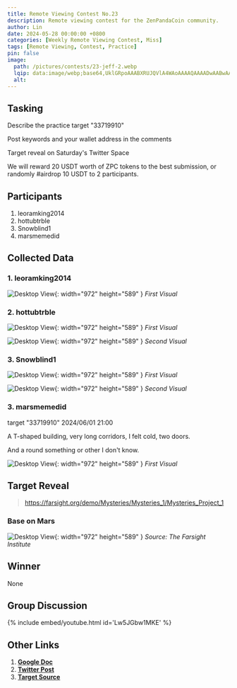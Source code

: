 ```yaml
---
title: Remote Viewing Contest No.23
description: Remote viewing contest for the ZenPandaCoin community.
author: Lin
date: 2024-05-28 00:00:00 +0800
categories: [Weekly Remote Viewing Contest, Miss]
tags: [Remote Viewing, Contest, Practice]
pin: false
image:
  path: /pictures/contests/23-jeff-2.webp
  lqip: data:image/webp;base64,UklGRpoAAABXRUJQVlA4WAoAAAAQAAAADwAABwAAQUxQSDIAAAARL0AmbZurmr57yyIiqE8oiG0bejIYEQTgqiDA9vqnsUSI6H+oAERp2HZ65qP/VIAWAFZQOCBCAAAA8AEAnQEqEAAIAAVAfCWkAALp8sF8rgRgAP7o9FDvMCkMde9PK7euH5M1m6VWoDXf2FkP3BqV0ZYbO6NA/VFIAAAA
  alt:
---
```


## Tasking

Describe the practice target "33719910"

Post keywords and your wallet address in the comments

Target reveal on Saturday's Twitter Space

We will reward 20 USDT worth of ZPC tokens to the best submission, or randomly #airdrop 10 USDT to 2 participants.


## Participants

1. leoramking2014
2. hottubtrble
3. Snowblind1
4. marsmemedid


## Collected Data


### 1. leoramking2014

![Desktop View](/pictures/contests/23-leora-1.webp){: width="972" height="589" }
_First Visual_

### 2. hottubtrble

![Desktop View](/pictures/contests/23-jeff-1.webp){: width="972" height="589" }
_First Visual_

![Desktop View](/pictures/contests/23-jeff-2.webp){: width="972" height="589" }
_Second Visual_

### 3. Snowblind1

![Desktop View](/pictures/contests/23-snowblind-1.webp){: width="972" height="589" }
_First Visual_

![Desktop View](/pictures/contests/23-snowblind-2.webp){: width="972" height="589" }
_Second Visual_

### 3. marsmemedid

target "33719910" 2024/06/01  21:00 

A T-shaped building, very long corridors, I felt cold, two doors. 

And a round something or other I don't know.

![Desktop View](/pictures/contests/23-leo-1.webp){: width="972" height="589" }
_First Visual_


## Target Reveal

> https://farsight.org/demo/Mysteries/Mysteries_1/Mysteries_Project_1


### Base on Mars

![Desktop View](/pictures/contests/23-target-1.webp){: width="972" height="589" }
_Source: The Farsight Institute_


## Winner

None


## Group Discussion

{% include embed/youtube.html id='Lw5JGbw1MKE' %}


## Other Links

1. [**Google Doc**][Google Doc]
2. [**Twitter Post**][Twitter Post]
3. [**Target Source**][Target Source]


[Google Doc]: https://docs.google.com/document/d/1dOCU88zGTIjxOKHUgAPR6cgkx2nW3e_FtJHi1kc0Y1w/edit
[Twitter Post]: https://x.com/ZenPandaCoin/status/1795268650196488534
[Target Source]: https://www.farsightprime.com/free-farsight-content/videos/a-base-on-mars-farsight